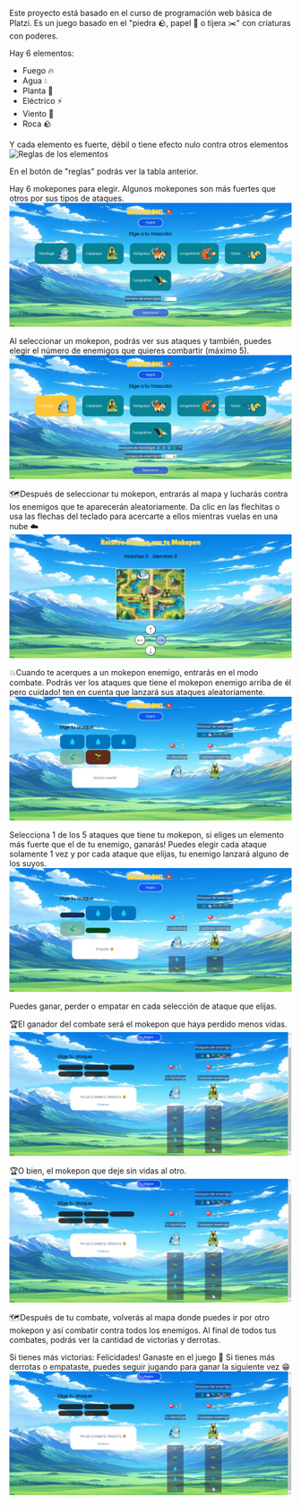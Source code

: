 Este proyecto está basado en el curso de programación web básica de Platzi. 
Es un juego basado en el "piedra 🪨, papel 📄 o tijera ✂️" con criaturas con poderes. 

Hay 6 elementos: 
- Fuego 🔥
- Agua 💧
- Planta 🌱
- Eléctrico ⚡
- Viento 🍃
- Roca 🪨

Y cada elemento es fuerte, débil o tiene efecto nulo contra otros elementos
![Reglas de los elementos](/../main/assets/reglas.png)

En el botón de "reglas" podrás ver la tabla anterior.

Hay 6 mokepones para elegir.
Algunos mokepones son más fuertes que otros por sus tipos de ataques.
![Pantalla Inicial](https://github.com/UrieLara/Mokepon/blob/main/readme/pag-inicial.png)

Al seleccionar un mokepon, podrás ver sus ataques y también, puedes elegir el número de enemigos que quieres combartir (máximo 5). 
![Pantalla inicial seleccionando a un mokepon](https://github.com/UrieLara/Mokepon/blob/main/readme/pag-inicial-seleccion.png)

🗺️Después de seleccionar tu mokepon, entrarás al mapa y lucharás contra los enemigos que te aparecerán aleatoriamente.
Da clic en las flechitas o usa las flechas del teclado para acercarte a ellos mientras vuelas en una nube ☁️
![Mapa con enemigos](https://github.com/UrieLara/Mokepon/blob/main/readme/mapa.png)

💥Cuando te acerques a un mokepon enemigo, entrarás en el modo combate. 
Podrás ver los ataques que tiene el mokepon enemigo arriba de él pero cuidado! ten en cuenta que lanzará sus ataques aleatoriamente.
![Pantalla de batalla al iniciar](https://github.com/UrieLara/Mokepon/blob/main/readme/batalla-inicial.png)

Selecciona 1 de los 5 ataques que tiene tu mokepon, si eliges un elemento más fuerte que el de tu enemigo, ganarás!
Puedes elegir cada ataque solamente 1 vez y por cada ataque que elijas, tu enemigo lanzará alguno de los suyos. 
![Muestra de combate](https://github.com/UrieLara/Mokepon/blob/main/readme/batalla-2.png)


Puedes ganar, perder o empatar en cada selección de ataque que elijas.

🏆El ganador del combate será el mokepon que haya perdido menos vidas.
![Muestra de combate](https://github.com/UrieLara/Mokepon/blob/main/readme/batalla-3.png)

🏆O bien, el mokepon que deje sin vidas al otro. 
![Muestra de combate donde el mokepon enemigo queda sin vidas](https://github.com/UrieLara/Mokepon/blob/main/readme/batalla-3.png)


🗺️Después de tu combate, volverás al mapa donde puedes ir por otro mokepon y así combatir contra todos los enemigos.
Al final de todos tus combates, podrás ver la cantidad de victorias y derrotas.

Si tienes más victorias: Felicidades! Ganaste en el juego 🎉
Si tienes más derrotas o empataste, puedes seguir jugando para ganar la siguiente vez 😁
![Pantalla del resultado final](https://github.com/UrieLara/Mokepon/blob/main/readme/batalla-3.png)
